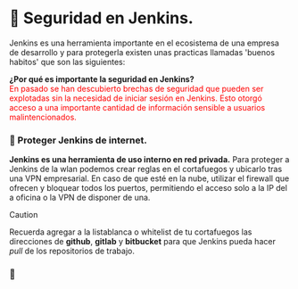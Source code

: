 # 📌 Seguridad en Jenkins.
Jenkins es una herramienta importante en el ecosistema de una empresa de desarrollo y para protegerla existen unas practicas llamadas 'buenos habitos' que son las siguientes:

**¿Por qué es importante la seguridad en Jenkins?**   
<span style="color:red;" >En pasado se han descubierto brechas de seguridad que pueden ser explotadas sin la necesidad de iniciar sesión en Jenkins. Esto otorgó acceso a una importante cantidad de información sensible a usuarios malintencionados.  </span>




### 🔸 Proteger Jenkins de internet.
**Jenkins es una herramienta de uso interno en red privada.** Para proteger a Jenkins de la wlan podemos crear reglas en el cortafuegos y ubicarlo tras una VPN empresarial. En caso de que esté en la nube, utilizar el firewall que ofrecen y bloquear todos los puertos, 
permitiendo el acceso solo a la IP del a oficina o la VPN de disponer de una. 

>[!CAUTION]
>Recuerda agregar a la listablanca o whitelist de tu cortafuegos las direcciones de **github**, **gitlab** y **bitbucket** para que Jenkins pueda hacer *pull* de los repositorios de trabajo.
    
### 🔸 
